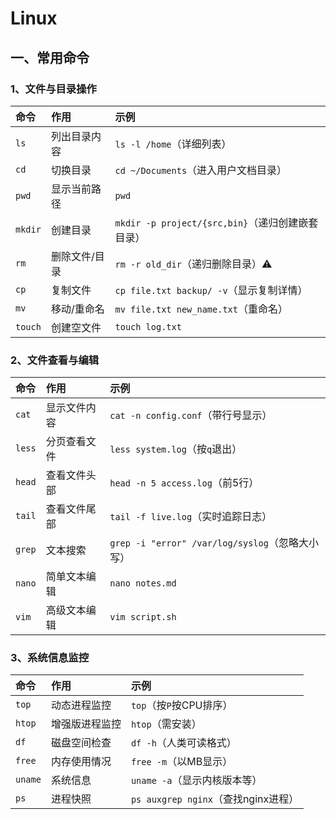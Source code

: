 # Linux

## 一、常用命令

### 1、文件与目录操作

| 命令    | 作用          | 示例                                             |
| :------ | :------------ | :----------------------------------------------- |
| `ls`    | 列出目录内容  | `ls -l /home`（详细列表）                        |
| `cd`    | 切换目录      | `cd ~/Documents`（进入用户文档目录）             |
| `pwd`   | 显示当前路径  | `pwd`                                            |
| `mkdir` | 创建目录      | `mkdir -p project/{src,bin}`（递归创建嵌套目录） |
| `rm`    | 删除文件/目录 | `rm -r old_dir`（递归删除目录）⚠️                 |
| `cp`    | 复制文件      | `cp file.txt backup/ -v`（显示复制详情）         |
| `mv`    | 移动/重命名   | `mv file.txt new_name.txt`（重命名）             |
| `touch` | 创建空文件    | `touch log.txt`                                  |

### 2、文件查看与编辑

| 命令   | 作用         | 示例                                            |
| :----- | :----------- | :---------------------------------------------- |
| `cat`  | 显示文件内容 | `cat -n config.conf`（带行号显示）              |
| `less` | 分页查看文件 | `less system.log`（按`q`退出）                  |
| `head` | 查看文件头部 | `head -n 5 access.log`（前5行）                 |
| `tail` | 查看文件尾部 | `tail -f live.log`（实时追踪日志）              |
| `grep` | 文本搜索     | `grep -i "error" /var/log/syslog`（忽略大小写） |
| `nano` | 简单文本编辑 | `nano notes.md`                                 |
| `vim`  | 高级文本编辑 | `vim script.sh`                                 |

### 3、系统信息监控

| 命令    | 作用           | 示例                                |
| :------ | :------------- | :---------------------------------- |
| `top`   | 动态进程监控   | `top`（按`P`按CPU排序）             |
| `htop`  | 增强版进程监控 | `htop`（需安装）                    |
| `df`    | 磁盘空间检查   | `df -h`（人类可读格式）             |
| `free`  | 内存使用情况   | `free -m`（以MB显示）               |
| `uname` | 系统信息       | `uname -a`（显示内核版本等）        |
| `ps`    | 进程快照       | `ps auxgrep nginx`（查找nginx进程） |